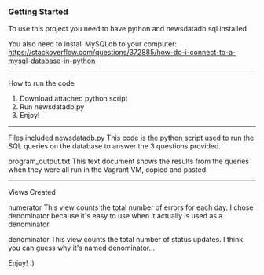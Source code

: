 ### Getting Started
To use this project you need to have python and newsdatadb.sql installed

You also need to install MySQLdb to your computer:
https://stackoverflow.com/questions/372885/how-do-i-connect-to-a-mysql-database-in-python

---

How to run the code
1. Download attached python script
2. Run newsdatadb.py
3. Enjoy!

---

Files included
newsdatadb.py
This code is the python script used to run the SQL queries on the database to
answer the 3 questions provided.

program_output.txt
This text document shows the results from the queries when they were all run
in the Vagrant VM, copied and pasted.

---

Views Created

numerator
This view counts the total number of errors for each day.  I chose denominator
because it's easy to use when it actually is used as a denominator.

denominator
This view counts the total number of status updates.  I think you can guess
why it's named denominator...

Enjoy! :)